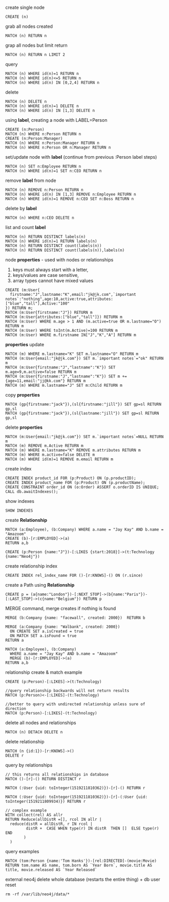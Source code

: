 create single node

`CREATE (n)`

grab all nodes created

`MATCH (n) RETURN n`

grap all nodes but limit return 

`MATCH (n) RETURN n LIMIT 2`

query
```
MATCH (n) WHERE id(n)=1 RETURN n
MATCH (n) WHERE id(n)<=5 RETURN n
MATCH (n) WHERE id(n) IN [0,2,4] RETURN n
```

delete
```
MATCH (n) DELETE n
MATCH (n) WHERE id(n)=1 DELETE n
MATCH (n) WHERE id(n) IN [1,3] DELETE n
```

using **label**, creating a node with LABEL=Person
```
CREATE (n:Person)
MATCH (n) WHERE n:Person RETURN n
CREATE (n:Person:Manager)
MATCH (n) WHERE n:Person:Manager RETURN n
MATCH (n) WHERE n:Person OR n:Manager RETURN n
```

set/update node with **label** (continue from previous :Person label steps)
```
MATCH (n) SET n:Employee RETURN n
MATCH (n) WHERE id(n)=1 SET n:CEO RETURN n
```

remove **label** from node
```
MATCH (n) REMOVE n:Person RETURN n
MATCH (n) WHERE id(n) IN [1,3] REMOVE n:Employee RETURN n
MATCH (n) WHERE id(n)=1 REMOVE n:CEO SET n:Boss RETURN n
```

delete by **label**

`MATCH (n) WHERE n:CEO DELETE n`

list and count **label**
```
MATCH (n) RETURN DISTINCT labels(n)
MATCH (n) WHERE id(n)=1 RETURN labels(n)
MATCH (n) RETURN DISTINCT count(labels(n))
MATCH (n) RETURN DISTINCT count(labels(n)),labels(n)
```

node **properties** - used with nodes or relationships
  1. keys must always start with a letter, 
  2. keys/values are case sensitive, 
  3. array types cannot have mixed values

```
CREATE (m:User{ 
  firstname:"J",lastname:"K",email:"jk@jk.com",`important notes`:"nothing",age:10,active:true,attributes:["blue","tall"],Active:"100"
}) RETURN m;
MATCH (m:User{firstname:"J"}) RETURN m
MATCH (m:User{attributes:["blue","tall"]}) RETURN m
MATCH (m:User) WHERE m.age > 1 AND (m.active=true OR m.lastname="O") RETURN m
MATCH (m:User) WHERE toInt(m.Active)=100 RETURN m
MATCH (m:User) WHERE m.firstname IN["J","K","A"] RETURN m
```

**properties** update
```
MATCH (m) WHERE m.lastname="K" SET m.lastname="O" RETURN m
MATCH (m:User{email:"jk@jk.com"}) SET m.`important notes`="ok" RETURN m
MATCH (m:User{firstname:"J","lastname":"K"}) SET m.age=9,m.active=false RETURN m
MATCH (m:User{firstname:"J","lastname":"K"}) SET m +={age=11,email:"jj@kk.com"} RETURN m
MATCH (m) WHERE m.lastname="J" SET m:Child RETURN m
```

copy **properties**
```
MATCH (gp{firstname:"jack"}),(sl{firstname:"jill"}) SET gp=sl RETURN gp,sl
MATCH (gp{firstname:"jack"}),(sl{lastname:"jill"}) SET gp=sl RETURN gp,sl
```

delete **properties**
```
MATCH (m:User{email:"jk@jk.com"}) SET m.`important notes`=NULL RETURN m
MATCH (m) REMOVE m.Active RETURN m
MATCH (m) WHERE m.lastname="K" REMOVE m.attributes RETURN m
MATCH (m) WHERE m.active=false DELETE m
MATCH (m) WHERE id(m)=1 REMOVE m.email RETURN m
```

create index
```
CREATE INDEX product_id FOR (p:Product) ON (p.productID);
CREATE INDEX product_name FOR (p:Product) ON (p.productName);
CREATE CONSTRAINT order_id ON (o:Order) ASSERT o.orderID IS UNIQUE;
CALL db.awaitIndexes();
```

show indexes
```
SHOW INDEXES
```

create **Relationship**
```
MATCH (a:Employee), (b:Company) WHERE a.name = "Jay Kay" AND b.name = "Amazoom" 
CREATE (b)-[r:EMPLOYED]->(a) 
RETURN a,b 

CREATE (p:Person {name:"J"})-[:LIKES {start:2018}]->(t:Technology {name:"Neo4j"})
```

create relationship index
```
CREATE INDEX rel_index_name FOR ()-[r:KNOWS]-() ON (r.since)
```

create a Path using **Relationship**

`CREATE p = (a{name:"London"})-[:NEXT_STOP]->(b{name:"Paris"})-[:LAST_STOP]->(c{name:"Belgium"}) RETURN p`

MERGE command, merge creates if nothing is found
```
MERGE (b:Company {name: "facewall", created: 2000})  RETURN b 

MERGE (a:Company {name: "Walbank", created: 2000}) 
  ON CREATE SET a.isCreated = true 
  ON MATCH SET a.isFound = true
RETURN a

MATCH (a:Employee), (b:Company)
  WHERE a.name = "Jay Kay" AND b.name = "Amazoom"
  MERGE (b)-[r:EMPLOYED]->(a) 
RETURN a,b
```

relationship create & match example
```
CREATE (p:Person)-[:LIKES]->(t:Technology)

//query relationship backwards will not return results
MATCH (p:Person)<-[:LIKES]-(t:Technology)

//better to query with undirected relationship unless sure of direction
MATCH (p:Person)-[:LIKES]-(t:Technology)
```

delete all nodes and relationships
```
MATCH (n) DETACH DELETE n
```

delete relationship
```
MATCH (n {id:1})-[r:KNOWS]->()
DELETE r
```

query by relationships
```
// this returns all relationships in database
MATCH ()-[r]-() RETURN DISTINCT r

MATCH (:User {uid: toInteger(1519211810362)})-[r]-() RETURN r

MATCH (:User {uid: toInteger(1519211810362)})-[r]-(:User {uid: toInteger(1519211809934)}) RETURN r

// complex example
WITH collect(rel) AS allr 
RETURN Reduce(allDistR =[], rcol IN allr | 
  reduce(distR = allDistR, r IN rcol | 
         distR +  CASE WHEN type(r) IN distR  THEN []  ELSE type(r) END 
        )
  )
```

query examples
```
MATCH (tom:Person {name:'Tom Hanks'})-[rel:DIRECTED]-(movie:Movie)
RETURN tom.name AS name, tom.born AS `Year Born`, movie.title AS title, movie.released AS `Year Released`
```

external neo4j delete whole database (restarts the entire thing) + db user reset

`rm -rf /var/lib/neo4j/data/*`
